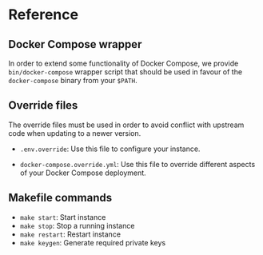 # Reference

## Docker Compose wrapper

In order to extend some functionality of Docker Compose,
we provide `bin/docker-compose` wrapper script that should
be used in favour of the `docker-compose` binary from your `$PATH`. 

## Override files

The override files must be used in order to avoid conflict with
upstream code when updating to a newer version.

* `.env.override`: Use this file to configure your instance.

* `docker-compose.override.yml`: Use this file to override different
aspects of your Docker Compose deployment.

## Makefile commands

* `make start`: Start instance
* `make stop`: Stop a running instance
* `make restart`: Restart instance
* `make keygen`: Generate required private keys

